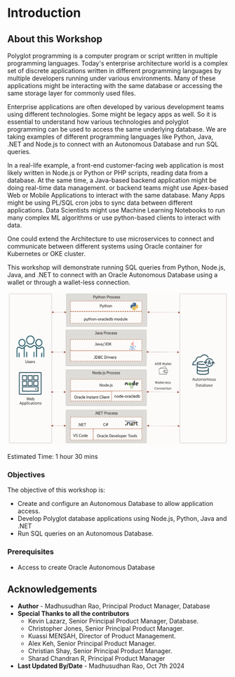 # Introduction 

## About this Workshop

Polyglot programming is a computer program or script written in multiple programming languages. Today's enterprise architecture world is a complex set of discrete applications written in different programming languages by multiple developers running under various environments. Many of these applications might be interacting with the same database or accessing the same storage layer for commonly used files.

Enterprise applications are often developed by various development teams using different technologies. Some might be legacy apps as well. So it is essential to understand how various technologies and polyglot programming can be used to access the same underlying database. We are taking examples of different programming languages like Python, Java, .NET and Node.js to connect with an Autonomous Database and run SQL queries.

In a real-life example, a front-end customer-facing web application is most likely written in Node.js or Python or PHP scripts, reading data from a database. At the same time, a Java-based backend application might be doing real-time data management. or backend teams might use Apex-based Web or Mobile Applications to interact with the same database. Many Apps might be using PL/SQL cron jobs to sync data between different applications. Data Scientists might use Machine Learning Notebooks to run many complex ML algorithms or use python-based clients to interact with data.

One could extend the Architecture to use microservices to connect and communicate between different systems using Oracle container for Kubernetes or OKE cluster.

This workshop will demonstrate running SQL queries from Python, Node.js, Java, and .NET to connect with an Oracle Autonomous Database using a wallet or through a wallet-less connection.

![Polyglot Architecture](images/polyglot-architecture-v2.png)

Estimated Time:  1 hour 30 mins

### Objectives

The objective of this workshop is:

* Create and configure an Autonomous Database to allow application access.
* Develop Polyglot database applications using Node.js, Python, Java and .NET
* Run SQL queries on an Autonomous Database.

### Prerequisites

* Access to create Oracle Autonomous Database

## Acknowledgements

* **Author** - Madhusudhan Rao, Principal Product Manager, Database
* **Special Thanks to all the contributors**
    - Kevin Lazarz, Senior Principal Product Manager, Database.
    - Christopher Jones, Senior Principal Product Manager.
    - Kuassi MENSAH, Director of Product Management.  
    - Alex Keh, Senior Principal Product Manager.
    - Christian Shay, Senior Principal Product Manager.
    - Sharad Chandran R, Principal Product Manager
* **Last Updated By/Date** -  Madhusudhan Rao, Oct 7th 2024
